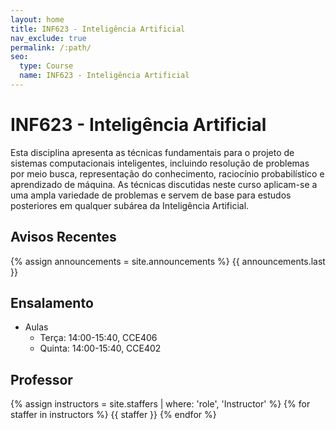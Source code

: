```yaml
---
layout: home
title: INF623 - Inteligência Artificial
nav_exclude: true
permalink: /:path/
seo:
  type: Course
  name: INF623 - Inteligência Artificial 
---
```


# INF623 - Inteligência Artificial

Esta disciplina apresenta as técnicas fundamentais para o projeto de sistemas computacionais inteligentes, incluindo resolução de problemas por meio busca, representação do conhecimento, raciocínio probabilístico e aprendizado de máquina. As técnicas discutidas neste curso aplicam-se a uma ampla variedade de problemas e servem de base para estudos posteriores em qualquer subárea da Inteligência Artificial.

## Avisos Recentes

{% assign announcements = site.announcements %}
{{ announcements.last }}

## Ensalamento

- Aulas
  - Terça: 14:00-15:40, CCE406
  - Quinta: 14:00-15:40, CCE402

## Professor

{% assign instructors = site.staffers | where: 'role', 'Instructor' %}
{% for staffer in instructors %}
{{ staffer }}
{% endfor %}
